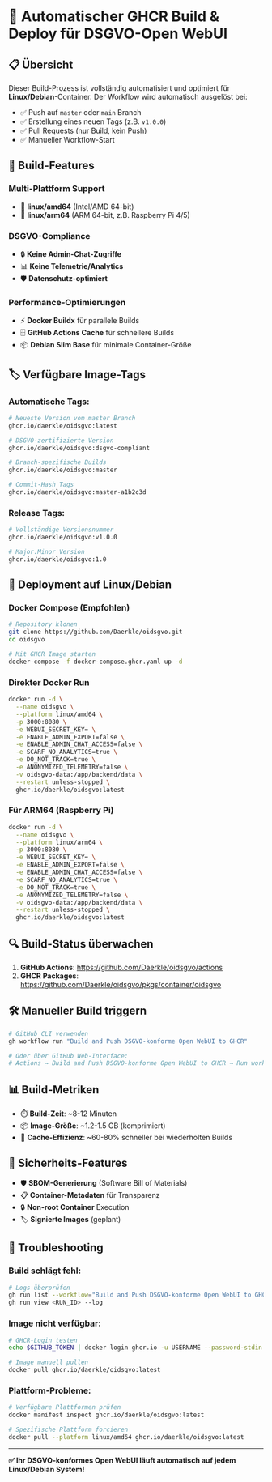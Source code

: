 # 🚀 **Automatischer GHCR Build & Deploy für DSGVO-Open WebUI**

## 📋 **Übersicht**

Dieser Build-Prozess ist vollständig automatisiert und optimiert für **Linux/Debian**-Container. Der Workflow wird automatisch ausgelöst bei:
- ✅ Push auf `master` oder `main` Branch
- ✅ Erstellung eines neuen Tags (z.B. `v1.0.0`)
- ✅ Pull Requests (nur Build, kein Push)
- ✅ Manueller Workflow-Start

## 🔧 **Build-Features**

### **Multi-Plattform Support**
- 🐧 **linux/amd64** (Intel/AMD 64-bit)
- 🍓 **linux/arm64** (ARM 64-bit, z.B. Raspberry Pi 4/5)

### **DSGVO-Compliance**
- 🔒 **Keine Admin-Chat-Zugriffe**
- 📊 **Keine Telemetrie/Analytics**
- 🛡️ **Datenschutz-optimiert**

### **Performance-Optimierungen**
- ⚡ **Docker Buildx** für parallele Builds
- 🗄️ **GitHub Actions Cache** für schnellere Builds
- 📦 **Debian Slim Base** für minimale Container-Größe

## 🏷️ **Verfügbare Image-Tags**

### **Automatische Tags:**
```bash
# Neueste Version vom master Branch
ghcr.io/daerkle/oidsgvo:latest

# DSGVO-zertifizierte Version
ghcr.io/daerkle/oidsgvo:dsgvo-compliant

# Branch-spezifische Builds
ghcr.io/daerkle/oidsgvo:master

# Commit-Hash Tags
ghcr.io/daerkle/oidsgvo:master-a1b2c3d
```

### **Release Tags:**
```bash
# Vollständige Versionsnummer
ghcr.io/daerkle/oidsgvo:v1.0.0

# Major.Minor Version
ghcr.io/daerkle/oidsgvo:1.0
```

## 🚀 **Deployment auf Linux/Debian**

### **Docker Compose (Empfohlen)**
```bash
# Repository klonen
git clone https://github.com/Daerkle/oidsgvo.git
cd oidsgvo

# Mit GHCR Image starten
docker-compose -f docker-compose.ghcr.yaml up -d
```

### **Direkter Docker Run**
```bash
docker run -d \
  --name oidsgvo \
  --platform linux/amd64 \
  -p 3000:8080 \
  -e WEBUI_SECRET_KEY= \
  -e ENABLE_ADMIN_EXPORT=false \
  -e ENABLE_ADMIN_CHAT_ACCESS=false \
  -e SCARF_NO_ANALYTICS=true \
  -e DO_NOT_TRACK=true \
  -e ANONYMIZED_TELEMETRY=false \
  -v oidsgvo-data:/app/backend/data \
  --restart unless-stopped \
  ghcr.io/daerkle/oidsgvo:latest
```

### **Für ARM64 (Raspberry Pi)**
```bash
docker run -d \
  --name oidsgvo \
  --platform linux/arm64 \
  -p 3000:8080 \
  -e WEBUI_SECRET_KEY= \
  -e ENABLE_ADMIN_EXPORT=false \
  -e ENABLE_ADMIN_CHAT_ACCESS=false \
  -e SCARF_NO_ANALYTICS=true \
  -e DO_NOT_TRACK=true \
  -e ANONYMIZED_TELEMETRY=false \
  -v oidsgvo-data:/app/backend/data \
  --restart unless-stopped \
  ghcr.io/daerkle/oidsgvo:latest
```

## 🔍 **Build-Status überwachen**

1. **GitHub Actions**: https://github.com/Daerkle/oidsgvo/actions
2. **GHCR Packages**: https://github.com/Daerkle/oidsgvo/pkgs/container/oidsgvo

## 🛠️ **Manueller Build triggern**

```bash
# GitHub CLI verwenden
gh workflow run "Build and Push DSGVO-konforme Open WebUI to GHCR"

# Oder über GitHub Web-Interface:
# Actions → Build and Push DSGVO-konforme Open WebUI to GHCR → Run workflow
```

## 📊 **Build-Metriken**

- ⏱️ **Build-Zeit**: ~8-12 Minuten
- 📦 **Image-Größe**: ~1.2-1.5 GB (komprimiert)
- 🔄 **Cache-Effizienz**: ~60-80% schneller bei wiederholten Builds

## 🔐 **Sicherheits-Features**

- 🛡️ **SBOM-Generierung** (Software Bill of Materials)
- 📋 **Container-Metadaten** für Transparenz
- 🔒 **Non-root Container** Execution
- 🏷️ **Signierte Images** (geplant)

## 🚨 **Troubleshooting**

### **Build schlägt fehl:**
```bash
# Logs überprüfen
gh run list --workflow="Build and Push DSGVO-konforme Open WebUI to GHCR"
gh run view <RUN_ID> --log
```

### **Image nicht verfügbar:**
```bash
# GHCR-Login testen
echo $GITHUB_TOKEN | docker login ghcr.io -u USERNAME --password-stdin

# Image manuell pullen
docker pull ghcr.io/daerkle/oidsgvo:latest
```

### **Plattform-Probleme:**
```bash
# Verfügbare Plattformen prüfen
docker manifest inspect ghcr.io/daerkle/oidsgvo:latest

# Spezifische Plattform forcieren
docker pull --platform linux/amd64 ghcr.io/daerkle/oidsgvo:latest
```

---
**✅ Ihr DSGVO-konformes Open WebUI läuft automatisch auf jedem Linux/Debian System!**